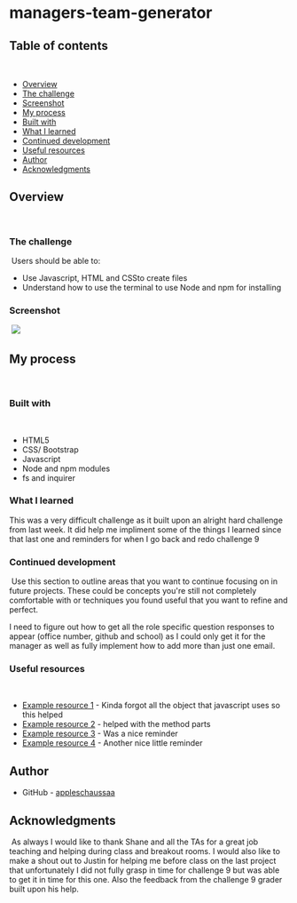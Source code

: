 # managers-team-generator

## Table of contents
​
- [Overview](#overview)
 - [The challenge](#the-challenge)
 - [Screenshot](#screenshot)
- [My process](#my-process)
 - [Built with](#built-with)
 - [What I learned](#what-i-learned)
 - [Continued development](#continued-development)
 - [Useful resources](#useful-resources)
- [Author](#author)
- [Acknowledgments](#acknowledgments)
​
## Overview
​
### The challenge
​
Users should be able to:
​
- Use Javascript, HTML and CSSto create files
- Understand how to use the terminal to use Node and npm for installing
​
### Screenshot
​
![](./screenshot.jpg)


## My process
​
### Built with
​
- HTML5
- CSS/ Bootstrap
- Javascript
- Node and npm modules
- fs and inquirer
​
### What I learned

This was a very difficult challenge as it built upon an alright hard challenge from last week. It did help me impliment some of the things I learned since that last one and reminders for when I go back and redo challenge 9
​
### Continued development
​
Use this section to outline areas that you want to continue focusing on in future projects. These could be concepts you're still not completely comfortable with or techniques you found useful that you want to refine and perfect.

I need to figure out how to get all the role specific question responses to appear (office number, github and school) as I could only get it for the manager as well as fully implement how to add more than just one email.
​
### Useful resources
​
- [Example resource 1](https://developer.mozilla.org/en-US/docs/Learn/JavaScript/Objects) - Kinda forgot all the object that javascript uses so this helped
- [Example resource 2](https://medium.com/@mandeepkaur1/a-list-of-javascript-array-methods-145d09dd19a0) - helped with the method parts
- [Example resource 3](https://developer.mozilla.org/en-US/docs/Web/JavaScript/Reference/Operators) - Was a nice reminder
- [Example resource 4](https://www.npmjs.com/package/inquirer#examples) - Another nice little reminder
​
## Author
- GitHub - [appleschaussaa](https://github.com/appleschaussaa)
​
## Acknowledgments
​
As always I would like to thank Shane and all the TAs for a great job teaching and helping during class and breakout rooms. I would also like to make a shout out to Justin for helping me before class on the last project that unfortunately I did not fully grasp in time for challenge 9 but was able to get it in time for this one. Also the feedback from the challenge 9 grader built upon his help.